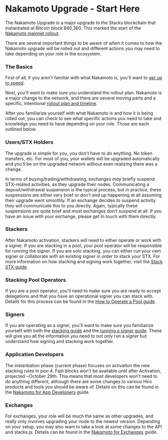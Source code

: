 # Nakamoto Upgrade - Start Here

The Nakamoto Upgrade is a major upgrade to the Stacks blockchain that instantiated at Bitcoin block 840,360. This marked the start of the [Nakamoto mainnet rollout](nakamoto-rollout-plan/).

There are several important things to be aware of when it comes to how the Nakamoto upgrade will be rolled out and different actions you may need to take depending on your role in the ecosystem.

### The Basics

First of all, if you aren't familiar with what Nakamoto is, you'll want to [get up to speed](what-is-the-nakamoto-release.md).

Next, you'll want to make sure you understand the rollout plan. Nakamoto is a major change to the network, and there are several moving parts and a specific, intentional [rollout plan and timeline](nakamoto-rollout-plan/).

After you familiarize yourself with what Nakamoto is and how it is being rolled out, you can check to see what specific actions you need to take and knowledge you need to have depending on your role. Those are each outlined below.

### Users/STX Holders

The upgrade is simple for you, you don't have to do anything. No token transfers, etc. For most of you, your wallets will be upgraded automatically and you'll be on the upgraded network without even realizing there was a change.&#x20;

In terms of buying/trading/withdrawing, exchanges _may_ briefly suspend STX-related activities, as they upgrade their nodes. Communicating a deposit/withdrawal suspension is the typical process, but in practice, these suspensions are either very brief or don't end up happening at all assuming their upgrade went smoothly. If an exchange decides to suspend activity they will communicate this to you directly. Again, typically these suspensions are quite brief and most exchanges don't suspend at all. If you have an issue with your exchange, please get in touch with them directly.&#x20;

### Stackers

After Nakamoto activation, stackers will need to either operate or work with a signer. If you are stacking in a pool, your pool operator will be responsible for running the signer. If you are solo stacking, you can either run your own signer or collaborate with an existing signer in order to stack your STX. For more information on how stacking and signing work together, visit the [Stack STX guide](../guides-and-tutorials/stack-stx/).

### Stacking Pool Operators

If you are a pool operator, you'll need to make sure you are ready to accept delegations and that you have an operational signer you can stack with. Details for this process can be found in the [How to Operate a Pool guide](../guides-and-tutorials/stack-stx/operate-a-pool.md).

### Signers

If you are operating as a signer, you'll want to make sure you familiarize yourself with both the [stacking guide](../guides-and-tutorials/stack-stx/) and the [running a signer guide](../guides-and-tutorials/running-a-signer/). These will give you all the information you need to not only run a signer but understand how signing and stacking work together.&#x20;

### Application Developers

The instantiation phase (current phase) focuses on activation the new stacking rules in pox-4. Fast blocks won't be available until after Activation, projected \~October 29th. This means that most developers won't need to do anything different, although there are some changes to various Hiro products and tools you should be aware of. Details on this can be found in the [Nakamoto for App Developers](nakamoto-rollout-plan/nakamoto.md) guide.

### Exchanges

For exchanges, your role will be much the same as other upgrades, and really only involves upgrading your node to the newest version. Depending on your setup, you may also want to take a look at some changes to the API and stacks.js. Details can be found in the [Nakamoto for Exchanges](nakamoto-rollout-plan/nakamoto-for-exchanges.md) guide.
